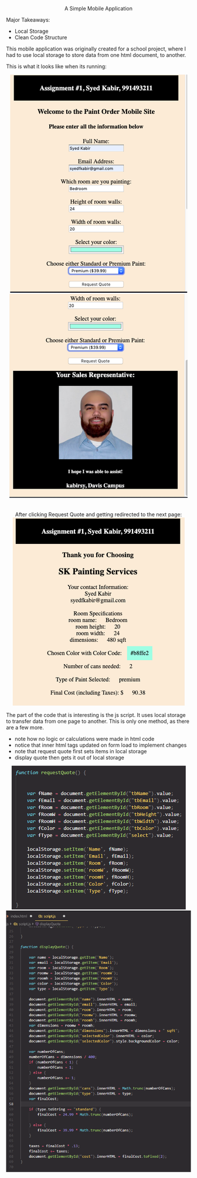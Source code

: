 <p align="center">
  A Simple Mobile Application
</p>

Major Takeaways:
- Local Storage
- Clean Code Structure

This mobile application was originally created for a school project, 
where I had to use local storage to store data from one html document, to another. 

This is what it looks like when its running: 

<p align="center">
  <img src="images/f.png">
  <br>
  <img src="images/s.png">
  <br>
  <br>
  <br>
  After clicking Request Quote and getting redirected to the next page:
  <img src="images/l.png">
  <br>
</p>

The part of the code that is interesting is the js script.
It uses local storage to transfer data from one page to another. 
This is only one method, as there are a few more.
- note how no logic or calculations were made in html code 
- notice that inner html tags updated on form load to implement changes 
- note that request quote first sets items in local storage 
- display quote then gets it out of local storage

<p align="center">
  <img src="images/js_requestQuote.png">
  <br>
  <img src="images/js_dispQuote.png">
  <br>
</p>

